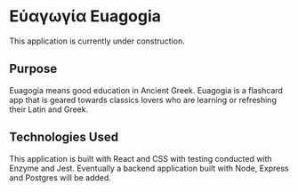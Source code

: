 # Εὑαγωγία Euagogia

This application is currently under construction.

## Purpose
Euagogia means good education in Ancient Greek. Euagogia is a flashcard app that is geared towards classics lovers who are learning or refreshing their Latin and Greek.

## Technologies Used
This application is built with React and CSS with testing conducted with Enzyme and Jest.
Eventually a backend application built with Node, Express and Postgres will be added.